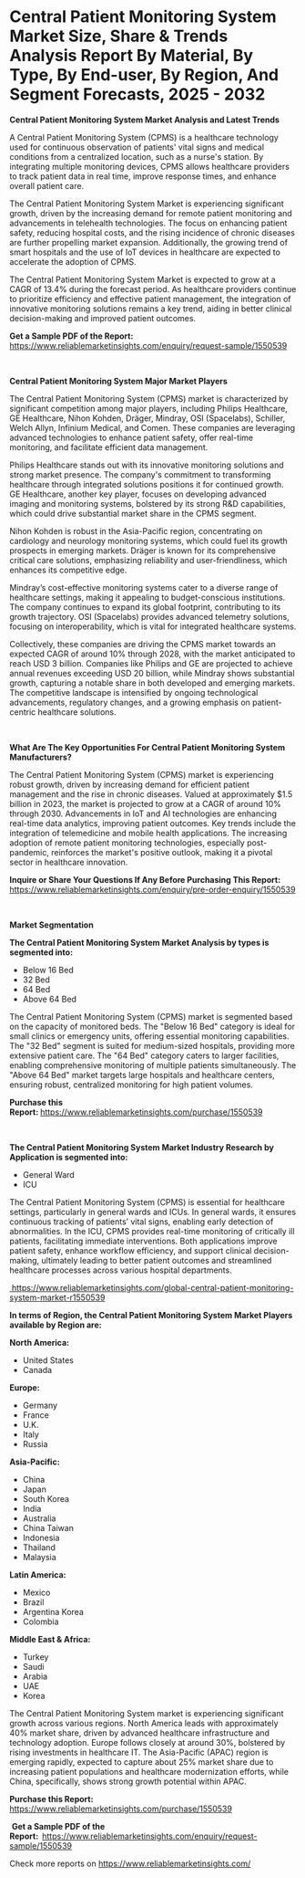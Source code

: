 <p><h1>Central Patient Monitoring System Market Size, Share & Trends Analysis Report By Material, By Type, By End-user, By Region, And Segment Forecasts, 2025 - 2032</h1></p><p><strong>Central Patient Monitoring System Market Analysis and Latest Trends</strong></p>
<p><p>A Central Patient Monitoring System (CPMS) is a healthcare technology used for continuous observation of patients' vital signs and medical conditions from a centralized location, such as a nurse's station. By integrating multiple monitoring devices, CPMS allows healthcare providers to track patient data in real time, improve response times, and enhance overall patient care.</p><p>The Central Patient Monitoring System Market is experiencing significant growth, driven by the increasing demand for remote patient monitoring and advancements in telehealth technologies. The focus on enhancing patient safety, reducing hospital costs, and the rising incidence of chronic diseases are further propelling market expansion. Additionally, the growing trend of smart hospitals and the use of IoT devices in healthcare are expected to accelerate the adoption of CPMS. </p><p>The Central Patient Monitoring System Market is expected to grow at a CAGR of 13.4% during the forecast period. As healthcare providers continue to prioritize efficiency and effective patient management, the integration of innovative monitoring solutions remains a key trend, aiding in better clinical decision-making and improved patient outcomes.</p></p>
<p><strong>Get a Sample PDF of the Report:&nbsp;</strong> <a href="https://www.reliablemarketinsights.com/enquiry/request-sample/1550539?utm_campaign=2888&utm_medium=2&utm_source=Github&utm_content=ia&utm_term=03032025&utm_id=central-patient-monitoring-system">https://www.reliablemarketinsights.com/enquiry/request-sample/1550539</a></p>
<p>&nbsp;</p>
<p><strong>Central Patient Monitoring System Major Market Players</strong></p>
<p><p>The Central Patient Monitoring System (CPMS) market is characterized by significant competition among major players, including Philips Healthcare, GE Healthcare, Nihon Kohden, Dräger, Mindray, OSI (Spacelabs), Schiller, Welch Allyn, Infinium Medical, and Comen. These companies are leveraging advanced technologies to enhance patient safety, offer real-time monitoring, and facilitate efficient data management.</p><p>Philips Healthcare stands out with its innovative monitoring solutions and strong market presence. The company's commitment to transforming healthcare through integrated solutions positions it for continued growth. GE Healthcare, another key player, focuses on developing advanced imaging and monitoring systems, bolstered by its strong R&D capabilities, which could drive substantial market share in the CPMS segment.</p><p>Nihon Kohden is robust in the Asia-Pacific region, concentrating on cardiology and neurology monitoring systems, which could fuel its growth prospects in emerging markets. Dräger is known for its comprehensive critical care solutions, emphasizing reliability and user-friendliness, which enhances its competitive edge.</p><p>Mindray’s cost-effective monitoring systems cater to a diverse range of healthcare settings, making it appealing to budget-conscious institutions. The company continues to expand its global footprint, contributing to its growth trajectory. OSI (Spacelabs) provides advanced telemetry solutions, focusing on interoperability, which is vital for integrated healthcare systems.</p><p>Collectively, these companies are driving the CPMS market towards an expected CAGR of around 10% through 2028, with the market anticipated to reach USD 3 billion. Companies like Philips and GE are projected to achieve annual revenues exceeding USD 20 billion, while Mindray shows substantial growth, capturing a notable share in both developed and emerging markets. The competitive landscape is intensified by ongoing technological advancements, regulatory changes, and a growing emphasis on patient-centric healthcare solutions.</p></p>
<p>&nbsp;</p>
<p><strong>What Are The Key Opportunities For Central Patient Monitoring System Manufacturers?</strong></p>
<p><p>The Central Patient Monitoring System (CPMS) market is experiencing robust growth, driven by increasing demand for efficient patient management and the rise in chronic diseases. Valued at approximately $1.5 billion in 2023, the market is projected to grow at a CAGR of around 10% through 2030. Advancements in IoT and AI technologies are enhancing real-time data analytics, improving patient outcomes. Key trends include the integration of telemedicine and mobile health applications. The increasing adoption of remote patient monitoring technologies, especially post-pandemic, reinforces the market's positive outlook, making it a pivotal sector in healthcare innovation.</p></p>
<p><strong>Inquire or Share Your Questions If Any Before Purchasing This Report:</strong> <a href="https://www.reliablemarketinsights.com/enquiry/pre-order-enquiry/1550539?utm_campaign=2888&utm_medium=2&utm_source=Github&utm_content=ia&utm_term=03032025&utm_id=central-patient-monitoring-system">https://www.reliablemarketinsights.com/enquiry/pre-order-enquiry/1550539</a></p>
<p>&nbsp;</p>
<p><strong>Market Segmentation</strong></p>
<p><strong>The Central Patient Monitoring System Market Analysis by types is segmented into:</strong></p>
<p><ul><li>Below 16 Bed</li><li>32 Bed</li><li>64 Bed</li><li>Above 64 Bed</li></ul></p>
<p><p>The Central Patient Monitoring System (CPMS) market is segmented based on the capacity of monitored beds. The "Below 16 Bed" category is ideal for small clinics or emergency units, offering essential monitoring capabilities. The "32 Bed" segment is suited for medium-sized hospitals, providing more extensive patient care. The "64 Bed" category caters to larger facilities, enabling comprehensive monitoring of multiple patients simultaneously. The "Above 64 Bed" market targets large hospitals and healthcare centers, ensuring robust, centralized monitoring for high patient volumes.</p></p>
<p><strong>Purchase this Report:&nbsp;</strong><a href="https://www.reliablemarketinsights.com/purchase/1550539?utm_campaign=2888&utm_medium=2&utm_source=Github&utm_content=ia&utm_term=03032025&utm_id=central-patient-monitoring-system">https://www.reliablemarketinsights.com/purchase/1550539</a></p>
<p>&nbsp;</p>
<p><strong>The Central Patient Monitoring System Market Industry Research by Application is segmented into:</strong></p>
<p><ul><li>General Ward</li><li>ICU</li></ul></p>
<p><p>The Central Patient Monitoring System (CPMS) is essential for healthcare settings, particularly in general wards and ICUs. In general wards, it ensures continuous tracking of patients’ vital signs, enabling early detection of abnormalities. In the ICU, CPMS provides real-time monitoring of critically ill patients, facilitating immediate interventions. Both applications improve patient safety, enhance workflow efficiency, and support clinical decision-making, ultimately leading to better patient outcomes and streamlined healthcare processes across various hospital departments.</p></p>
<p><a href="https://www.reliablemarketinsights.com/global-central-patient-monitoring-system-market-r1550539?utm_campaign=2888&utm_medium=2&utm_source=Github&utm_content=ia&utm_term=03032025&utm_id=central-patient-monitoring-system">&nbsp;https://www.reliablemarketinsights.com/global-central-patient-monitoring-system-market-r1550539</a></p>
<p><strong>In terms of Region, the Central Patient Monitoring System Market Players available by Region are:</strong></p>
<p>
    <p> <strong> North America: </strong>
        <ul>
            <li>United States</li>
            <li>Canada</li>
        </ul>
        </p> 
    <p> <strong> Europe: </strong>
        <ul>
            <li>Germany</li>
            <li>France</li>
            <li>U.K.</li>
            <li>Italy</li>
            <li>Russia</li>
        </ul>
        </p> 
    <p> <strong> Asia-Pacific: </strong>
        <ul>
            <li>China</li>
            <li>Japan</li>
            <li>South Korea</li>
            <li>India</li>
            <li>Australia</li>
            <li>China Taiwan</li>
            <li>Indonesia</li>
            <li>Thailand</li>
            <li>Malaysia</li>
        </ul>
        </p> 
    <p> <strong> Latin America: </strong>
        <ul>
            <li>Mexico</li>
            <li>Brazil</li>
            <li>Argentina Korea</li>
            <li>Colombia</li>
        </ul>
        </p> 
    <p> <strong> Middle East & Africa: </strong>
        <ul>
            <li>Turkey</li>
            <li>Saudi</li>
            <li>Arabia</li>
            <li>UAE</li>
            <li>Korea</li>
        </ul>
    </p>
    </p>
<p><p>The Central Patient Monitoring System market is experiencing significant growth across various regions. North America leads with approximately 40% market share, driven by advanced healthcare infrastructure and technology adoption. Europe follows closely at around 30%, bolstered by rising investments in healthcare IT. The Asia-Pacific (APAC) region is emerging rapidly, expected to capture about 25% market share due to increasing patient populations and healthcare modernization efforts, while China, specifically, shows strong growth potential within APAC.</p></p>
<p><strong>Purchase this Report: </strong><a href="https://www.reliablemarketinsights.com/purchase/1550539?utm_campaign=2888&utm_medium=2&utm_source=Github&utm_content=ia&utm_term=03032025&utm_id=central-patient-monitoring-system">https://www.reliablemarketinsights.com/purchase/1550539</a></p>
<p>&nbsp;<strong>Get a Sample PDF of the Report:&nbsp;&nbsp;</strong><a href="https://www.reliablemarketinsights.com/enquiry/request-sample/1550539?utm_campaign=2888&utm_medium=2&utm_source=Github&utm_content=ia&utm_term=03032025&utm_id=central-patient-monitoring-system">https://www.reliablemarketinsights.com/enquiry/request-sample/1550539</a></p>
<p><strong></strong></p>
<p>Check more reports on <a href="https://www.reliablemarketinsights.com/?utm_campaign=2888&utm_medium=2&utm_source=Github&utm_content=ia&utm_term=03032025&utm_id=central-patient-monitoring-system">https://www.reliablemarketinsights.com/</a></p>